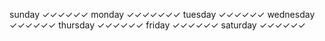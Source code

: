 sunday        ✓✓✓✓✓✓
monday        ✓✓✓✓✓✓✓
tuesday       ✓✓✓✓✓✓
wednesday     ✓✓✓✓✓✓
thursday      ✓✓✓✓✓✓
friday        ✓✓✓✓✓✓
saturday      ✓✓✓✓✓✓
